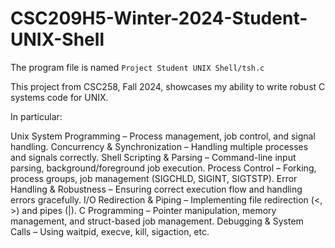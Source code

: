 # CSC209H5-Winter-2024-Student-UNIX-Shell
The program file is named `Project Student UNIX Shell/tsh.c`

This project from CSC258, Fall 2024, showcases my ability to write robust C systems code for UNIX.

In particular:

Unix System Programming – Process management, job control, and signal handling.
Concurrency & Synchronization – Handling multiple processes and signals correctly.
Shell Scripting & Parsing – Command-line input parsing, background/foreground job execution.
Process Control – Forking, process groups, job management (SIGCHLD, SIGINT, SIGTSTP).
Error Handling & Robustness – Ensuring correct execution flow and handling errors gracefully.
I/O Redirection & Piping – Implementing file redirection (<, >) and pipes (|).
C Programming – Pointer manipulation, memory management, and struct-based job management.
Debugging & System Calls – Using waitpid, execve, kill, sigaction, etc.
